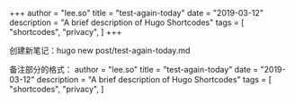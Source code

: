 +++
author = "lee.so"
title = "test-again-today"
date = "2019-03-12"
description = "A brief description of Hugo Shortcodes"
tags = [
    "shortcodes",
    "privacy",
]
+++

创建新笔记：hugo new post/test-again-today.md

备注部分的格式：
author = "lee.so"
title = "test-again-today"
date = "2019-03-12"
description = "A brief description of Hugo Shortcodes"
tags = [
    "shortcodes",
    "privacy",
]